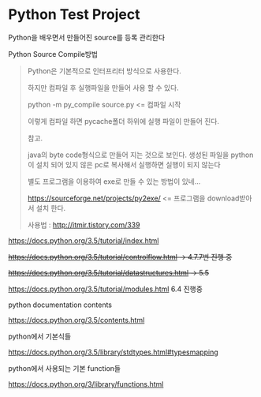 # Python Test Project
Python을 배우면서 만들어진 source를 등록 관리한다



Python Source Compile방법

> Python은 기본적으로 인터프리터 방식으로 사용한다.
>
> 하지만 컴파일 후 실행파일을 만들어 사용 할 수 있다.
>
> python -m py_compile source.py  <= 컴파일 시작
>
> 이렇게 컴파일 하면 pycache폴더 하위에 실행 파일이 만들어 진다.
>
> 참고.
>
> java의 byte code형식으로 만들어 지는 것으로 보인다.  생성된 파일을 python이 설치 되어 있지 않은 pc로 복사해서 실행하면 실행이 되지 않는다
>
> 별도 프로그램을 이용하여 exe로 만들 수 있는 방법이 있네...
>
> https://sourceforge.net/projects/py2exe/  <= 프로그램을 download받아서 설치 한다.
>
> 사용법 : http://itmir.tistory.com/339
>
> 





https://docs.python.org/3.5/tutorial/index.html

~~https://docs.python.org/3.5/tutorial/controlflow.html  -> 4.7.7번 진행 중~~

~~https://docs.python.org/3.5/tutorial/datastructures.html  -> 5.5~~

https://docs.python.org/3.5/tutorial/modules.html   6.4 진행중



python documentation contents

https://docs.python.org/3.5/contents.html

python에서 기본식들

https://docs.python.org/3.5/library/stdtypes.html#typesmapping

python에서 사용되는 기본 function들

https://docs.python.org/3/library/functions.html